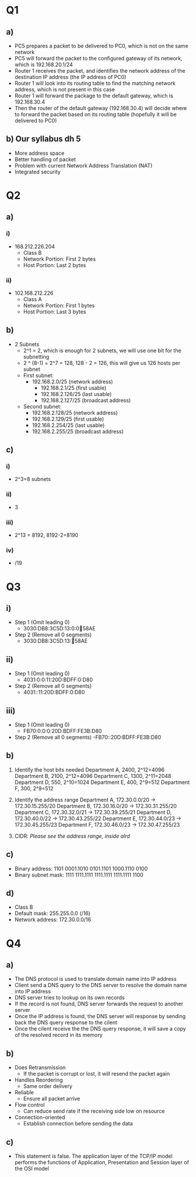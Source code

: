 # Q1

## a)
- PC5 prepares a packet to be delivered to PC0, which is not on the same network
- PC5 will forward the packet to the configured gateway of its network, which is 192.168.20.1/24
- Router 1 receives the packet, and identifies the network address of the destination IP address (the IP address of PC0)
- Router 1 will look into its routing table to find the matching network address, which is not present in this case
- Router 1 will forward the package to the default gateway, which is 192.168.30.4
- Then the router of the default gateway (192.168.30.4) will decide where to forward the packet based on its routing table (hopefully it will be delivered to PC0)

## b) Our syllabus dh 5
- More address space
- Better handling of packet
- Problem with current Network Address Translation (NAT)
- Integrated security

# Q2

## a)

### i)
- 168.212.226.204
  - Class B
  - Network Portion: First 2 bytes
  - Host Portion: Last 2 bytes

### ii)
- 102.168.212.226
	- Class A
	- Network Portion: First 1 bytes
  - Host Portion: Last 3 bytes

## b)
- 2 Subnets
  - 2^1 = 2, which is enough for 2 subnets, we will use one bit for the subnetting
  - 2 ^ (8-1) = 2^7 = 128, 128 - 2 = 126, this will give us 126 hosts per subnet
  - First subnet: 
    - 192.168.2.0/25 (network address)
		- 192.168.2.1/25 (first usable)
		- 192.168.2.126/25 (last usable)
		- 192.168.2.127/25 (broadcast address)
  - Second subnet:
    - 192.168.2.128/25 (network address)
    - 192.168.2.129/25 (first usable)
    - 192.168.2.254/25 (last usable)
    - 192.168.2.255/25 (broadcast address)

## c)

### i)
- 2^3=8 subnets

### ii)
- 3

### iii)
- 2^13 = 8192, 8192-2=8190

### iv)
- /19

# Q3

## i)
- Step 1 (Omit leading 0)
	- 3030:DB8:3C5D:13:0:0:1234:58AE
- Step 2 (Remove all 0 segments)
  - 3030:DB8:3C5D:13::1234:58AE

## ii)
- Step 1 (Omit leading 0)
  - 4031:0:0:11:20D:BDFF:0:D80
- Step 2 (Remove all 0 segments)
  - 4031::11:20D:BDFF:0:D80
	
## iii)
- Step 1 (Omit leading 0)
	- FB70:0:0:0:20D:BDFF:FE3B:D80
- Step 2 (Remove all 0 segments)
	-FB70::20D:BDFF:FE3B:D80

## b)
1. Identify the host bits needed
Department A, 2400, 2^12=4096
Department B, 2100, 2^12=4096
Department C, 1300, 2^11=2048
Department D, 550, 2^10=1024
Department E, 400, 2^9=512
Department F, 300, 2^9=512

2. Identify the address range
Department A, 172.30.0.0/20 -> 172.30.15.255/20
Department B, 172.30.16.0/20 -> 172.30.31.255/20
Department C, 172.30.32.0/21 -> 172.30.39.255/21 
Department D, 172.30.40.0/22 -> 172.30.43.255/22
Department E, 172.30.44.0/23 -> 172.30.45.255/23
Department F, 172.30.46.0/23 -> 172.30.47.255/23

3. CIDR: *Please see the address range, inside alrd*

## c)
- Binary address: 1101 0001.1010 0101.1101 1000.1110 0100
- Binary subnet mask: 1111 1111.1111 1111.1111 1111.1111 1100

## d)
- Class B
- Default mask: 255.255.0.0 (/16)
- Network address: 172.30.0.0/16

# Q4

## a)
- The DNS protocol is used to translate domain name into IP address
- Client send a DNS query to the DNS server to resolve the domain name into IP address
- DNS server tries to lookup on its own records
- If the record is not found, DNS server forwards the request to another server
- Once the IP address is found, the DNS server will response by sending back the DNS query response to the cilent
- Once the cilent receive the the DNS query response, it will save a copy of the resolved record in its memory

## b)
- Does Retransmission
	- If the packet is corrupt or lost, it will resend the packet again
- Handles Reordering
  - Same order delivery
- Reliable
  - Ensure all packet arrive
- Flow control
  - Can reduce send rate if the receiving side low on resource
- Connection-oriented
  - Establish connection before sending the data

## c)
- This statement is false. The application layer of the TCP/IP model performs the functions of Application, Presentation and Session layer of the OSI model
